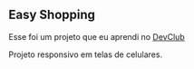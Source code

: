 ## Easy Shopping

Esse foi um projeto que eu aprendi no <a href="https://rodolfomori.com.br/devclub/">DevClub</a>
<p>Projeto responsivo em telas de celulares.</p>
